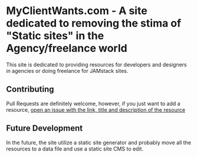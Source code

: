 # MyClientWants.com - A site dedicated to removing the stima of "Static sites" in the Agency/freelance world

This site is dedicated to providing resources for developers and designers in agencies or doing freelance for JAMstack sites.

## Contributing

Pull Requests are definitely welcome, however, if you just want to add a resource, [open an issue with the link, title and description of the resource](https://github.com/brob/butmyclientwants.com/issues)

## Future Development

In the future, the site utilize a static site generator and probably move all the resources to a data file and use a static site CMS to edit.